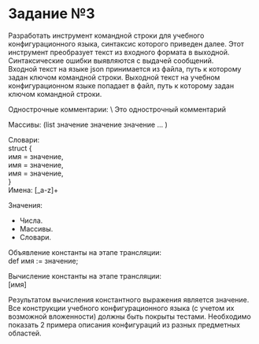 # Задание №3
Разработать инструмент командной строки для учебного конфигурационного языка, синтаксис которого приведен далее. Этот инструмент преобразует текст из входного формата в выходной. Синтаксические ошибки выявляются с выдачей сообщений.  
Входной текст на языке json принимается из файла, путь к которому задан ключом командной строки. Выходной текст на учебном конфигурационном языке попадает в файл, путь к которому задан ключом командной строки.  

Однострочные комментарии:  \ Это однострочный комментарий

Массивы: (list значение значение значение ... ) 

Словари:  
 struct {  
    имя = значение,  
    имя = значение,  
    имя = значение,  
    }  
Имена: [_a-z]+

Значения:  
* Числа.
* Массивы.
* Словари.  

Объявление константы на этапе трансляции:  
 def имя := значение;  

Вычисление константы на этапе трансляции:  
 [имя]  

Результатом вычисления константного выражения является значение.  
Все конструкции учебного конфигурационного языка (с учетом их возможной вложенности) должны быть покрыты тестами. Необходимо показать 2 примера описания конфигураций из разных предметных областей.